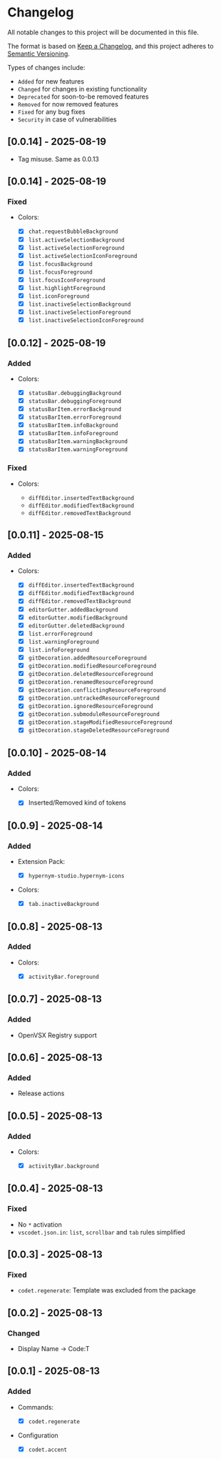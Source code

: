 # Changelog

All notable changes to this project will be documented in this file.

The format is based on [Keep a Changelog](https://keepachangelog.com/en/1.0.0/), and this project adheres to [Semantic Versioning](https://semver.org/spec/v2.0.0.html).

Types of changes include:

- `Added` for new features
- `Changed` for changes in existing functionality
- `Deprecated` for soon-to-be removed features
- `Removed` for now removed features
- `Fixed` for any bug fixes
- `Security` in case of vulnerabilities

## [0.0.14] - 2025-08-19

- Tag misuse. Same as 0.0.13

## [0.0.14] - 2025-08-19

### Fixed

- Colors:

    - [x] `chat.requestBubbleBackground`
    - [x] `list.activeSelectionBackground`
    - [x] `list.activeSelectionForeground`
    - [x] `list.activeSelectionIconForeground`
    - [x] `list.focusBackground`
    - [x] `list.focusForeground`
    - [x] `list.focusIconForeground`
    - [x] `list.highlightForeground`
    - [x] `list.iconForeground`
    - [x] `list.inactiveSelectionBackground`
    - [x] `list.inactiveSelectionForeground`
    - [x] `list.inactiveSelectionIconForeground`

## [0.0.12] - 2025-08-19

### Added

- Colors:

    - [x] `statusBar.debuggingBackground`
    - [x] `statusBar.debuggingForeground`
    - [x] `statusBarItem.errorBackground`
    - [x] `statusBarItem.errorForeground`
    - [x] `statusBarItem.infoBackground`
    - [x] `statusBarItem.infoForeground`
    - [x] `statusBarItem.warningBackground`
    - [x] `statusBarItem.warningForeground`

### Fixed

- Colors:

    - `diffEditor.insertedTextBackground`
    - `diffEditor.modifiedTextBackground`
    - `diffEditor.removedTextBackground`

## [0.0.11] - 2025-08-15

### Added

- Colors:

    - [x] `diffEditor.insertedTextBackground`
    - [x] `diffEditor.modifiedTextBackground`
    - [x] `diffEditor.removedTextBackground`
    - [x] `editorGutter.addedBackground`
    - [x] `editorGutter.modifiedBackground`
    - [x] `editorGutter.deletedBackground`
    - [x] `list.errorForeground`
    - [x] `list.warningForeground`
    - [x] `list.infoForeground`
    - [x] `gitDecoration.addedResourceForeground`
    - [x] `gitDecoration.modifiedResourceForeground`
    - [x] `gitDecoration.deletedResourceForeground`
    - [x] `gitDecoration.renamedResourceForeground`
    - [x] `gitDecoration.conflictingResourceForeground`
    - [x] `gitDecoration.untrackedResourceForeground`
    - [x] `gitDecoration.ignoredResourceForeground`
    - [x] `gitDecoration.submoduleResourceForeground`
    - [x] `gitDecoration.stageModifiedResourceForeground`
    - [x] `gitDecoration.stageDeletedResourceForeground`

## [0.0.10] - 2025-08-14

### Added

- Colors:

    - [x] Inserted/Removed kind of tokens

## [0.0.9] - 2025-08-14

### Added

- Extension Pack:

    - [x] `hypernym-studio.hypernym-icons`

- Colors:

    - [x] `tab.inactiveBackground`

## [0.0.8] - 2025-08-13

### Added

- Colors:

    - [x] `activityBar.foreground`

## [0.0.7] - 2025-08-13

### Added

- OpenVSX Registry support

## [0.0.6] - 2025-08-13

### Added

- Release actions

## [0.0.5] - 2025-08-13

### Added

- Colors:

    - [x] `activityBar.background`

## [0.0.4] - 2025-08-13

### Fixed

- No `*` activation
- `vscodet.json.in`: `list`, `scrollbar` and `tab` rules simplified

## [0.0.3] - 2025-08-13

### Fixed

- `codet.regenerate`: Template was excluded from the package

## [0.0.2] - 2025-08-13

### Changed

- Display Name -> Code:T

## [0.0.1] - 2025-08-13

### Added

- Commands:

    - [x] `codet.regenerate`

- Configuration

    - [x] `codet.accent`
